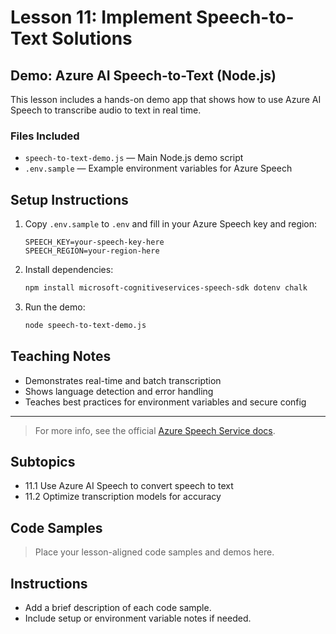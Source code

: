 # Lesson 11: Implement Speech-to-Text Solutions

## Demo: Azure AI Speech-to-Text (Node.js)

This lesson includes a hands-on demo app that shows how to use Azure AI Speech to transcribe audio to text in real time.

### Files Included
- `speech-to-text-demo.js` — Main Node.js demo script
- `.env.sample` — Example environment variables for Azure Speech

## Setup Instructions

1. Copy `.env.sample` to `.env` and fill in your Azure Speech key and region:
   ```env
   SPEECH_KEY=your-speech-key-here
   SPEECH_REGION=your-region-here
   ```
2. Install dependencies:
   ```bash
   npm install microsoft-cognitiveservices-speech-sdk dotenv chalk
   ```
3. Run the demo:
   ```bash
   node speech-to-text-demo.js
   ```

## Teaching Notes
- Demonstrates real-time and batch transcription
- Shows language detection and error handling
- Teaches best practices for environment variables and secure config

---

> For more info, see the official [Azure Speech Service docs](https://learn.microsoft.com/azure/ai-services/speech-service/).

## Subtopics
- 11.1 Use Azure AI Speech to convert speech to text
- 11.2 Optimize transcription models for accuracy

## Code Samples

> Place your lesson-aligned code samples and demos here.

## Instructions
- Add a brief description of each code sample.
- Include setup or environment variable notes if needed. 